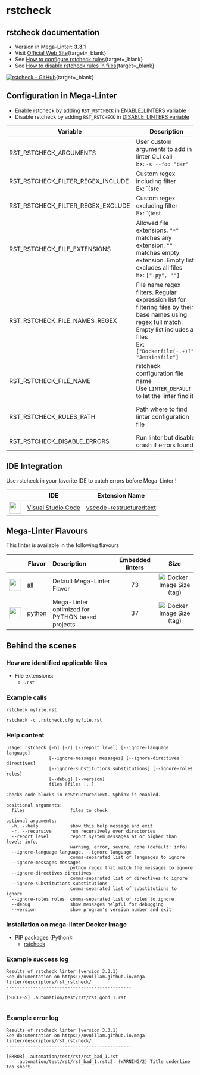 <!-- markdownlint-disable MD033 MD041 -->
<!-- Generated by .automation/build.py, please do not update manually -->
# rstcheck

## rstcheck documentation

- Version in Mega-Linter: **3.3.1**
- Visit [Official Web Site](https://github.com/myint/rstcheck#readme){target=_blank}
- See [How to configure rstcheck rules](https://github.com/myint/rstcheck#configuration-file){target=_blank}
- See [How to disable rstcheck rules in files](https://github.com/myint/rstcheck#ignore-specific-errors){target=_blank}

[![rstcheck - GitHub](https://gh-card.dev/repos/myint/rstcheck.svg?fullname=)](https://github.com/myint/rstcheck){target=_blank}

## Configuration in Mega-Linter

- Enable rstcheck by adding `RST_RSTCHECK` in [ENABLE_LINTERS variable](/configuration/#activation-and-deactivation)
- Disable rstcheck by adding `RST_RSTCHECK` in [DISABLE_LINTERS variable](/configuration/#activation-and-deactivation)

| Variable | Description | Default value |
| ----------------- | -------------- | -------------- |
| RST_RSTCHECK_ARGUMENTS | User custom arguments to add in linter CLI call<br/>Ex: `-s --foo "bar"` |  |
| RST_RSTCHECK_FILTER_REGEX_INCLUDE | Custom regex including filter<br/>Ex: `(src|lib)` | Include every file |
| RST_RSTCHECK_FILTER_REGEX_EXCLUDE | Custom regex excluding filter<br/>Ex: `(test|examples)` | Exclude no file |
| RST_RSTCHECK_FILE_EXTENSIONS | Allowed file extensions. `"*"` matches any extension, `""` matches empty extension. Empty list excludes all files<br/>Ex: `[".py", ""]` | `[".rst"]` |
| RST_RSTCHECK_FILE_NAMES_REGEX | File name regex filters. Regular expression list for filtering files by their base names using regex full match. Empty list includes all files<br/>Ex: `["Dockerfile(-.+)?", "Jenkinsfile"]` | Include every file |
| RST_RSTCHECK_FILE_NAME | rstcheck configuration file name</br>Use `LINTER_DEFAULT` to let the linter find it | `.rstcheck.cfg` |
| RST_RSTCHECK_RULES_PATH | Path where to find linter configuration file | Workspace folder, then Mega-Linter default rules |
| RST_RSTCHECK_DISABLE_ERRORS | Run linter but disable crash if errors found | `false` |

## IDE Integration

Use rstcheck in your favorite IDE to catch errors before Mega-Linter !

| <!-- --> | IDE | Extension Name |
| :--: | ----------------- | -------------- |
| <img src="https://github.com/nvuillam/mega-linter/raw/master/docs/assets/icons/vscode.ico" alt="" height="32px" class="megalinter-icon"></a> | [Visual Studio Code](https://code.visualstudio.com/) | [vscode-restructuredtext](https://marketplace.visualstudio.com/items/lextudio.restructuredtext) |

## Mega-Linter Flavours

This linter is available in the following flavours

| <!-- --> | Flavor | Description | Embedded linters | Size |
| :------: | ------ | :---------- | :--------------: | :--: |
| <img src="https://github.com/nvuillam/mega-linter/raw/master/docs/assets/images/mega-linter-square.png" alt="" height="32px" class="megalinter-icon"></a> | [all](https://nvuillam.github.io/mega-linter/supported-linters/) | Default Mega-Linter Flavor | 73 | ![Docker Image Size (tag)](https://img.shields.io/docker/image-size/nvuillam/mega-linter/v4) |
| <img src="https://github.com/nvuillam/mega-linter/raw/master/docs/assets/icons/python.ico" alt="" height="32px" class="megalinter-icon"></a> | [python](https://nvuillam.github.io/mega-linter/flavors/python/) | Mega-Linter optimized for PYTHON based projects | 37 | ![Docker Image Size (tag)](https://img.shields.io/docker/image-size/nvuillam/mega-linter-python/v4) |

## Behind the scenes

### How are identified applicable files

- File extensions:
  - `.rst`

<!-- markdownlint-disable -->
<!-- /* cSpell:disable */ -->

### Example calls

```shell
rstcheck myfile.rst
```

```shell
rstcheck -c .rstcheck.cfg myfile.rst
```


### Help content

```shell
usage: rstcheck [-h] [-r] [--report level] [--ignore-language language]
                [--ignore-messages messages] [--ignore-directives directives]
                [--ignore-substitutions substitutions] [--ignore-roles roles]
                [--debug] [--version]
                files [files ...]

Checks code blocks in reStructuredText. Sphinx is enabled.

positional arguments:
  files                 files to check

optional arguments:
  -h, --help            show this help message and exit
  -r, --recursive       run recursively over directories
  --report level        report system messages at or higher than level; info,
                        warning, error, severe, none (default: info)
  --ignore-language language, --ignore language
                        comma-separated list of languages to ignore
  --ignore-messages messages
                        python regex that match the messages to ignore
  --ignore-directives directives
                        comma-separated list of directives to ignore
  --ignore-substitutions substitutions
                        comma-separated list of substitutions to ignore
  --ignore-roles roles  comma-separated list of roles to ignore
  --debug               show messages helpful for debugging
  --version             show program's version number and exit
```

### Installation on mega-linter Docker image

- PIP packages (Python):
  - [rstcheck](https://pypi.org/project/rstcheck)

### Example success log

```shell
Results of rstcheck linter (version 3.3.1)
See documentation on https://nvuillam.github.io/mega-linter/descriptors/rst_rstcheck/
-----------------------------------------------

[SUCCESS] .automation/test/rst/rst_good_1.rst
    

```

### Example error log

```shell
Results of rstcheck linter (version 3.3.1)
See documentation on https://nvuillam.github.io/mega-linter/descriptors/rst_rstcheck/
-----------------------------------------------

[ERROR] .automation/test/rst/rst_bad_1.rst
    .automation/test/rst/rst_bad_1.rst:2: (WARNING/2) Title underline too short.

```
